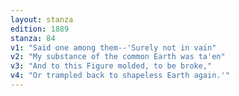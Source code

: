 ```yaml
---
layout: stanza
edition: 1889
stanza: 84
v1: "Said one among them--'Surely not in vain"
v2: "My substance of the common Earth was ta'en"
v3: "And to this Figure molded, to be broke,"
v4: "Or trampled back to shapeless Earth again.'"
---
```

